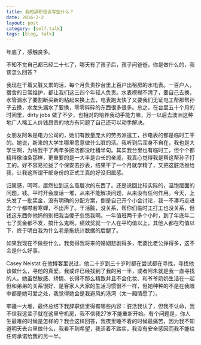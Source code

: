```yaml
---
title: 我的辞职信该写些什么？
date: 2016-2-2
layout: post
category: [self.talk]
tags: [blog, talk]
---
```




年底了，感触良多。

不知不觉自己都已经二十七了，哪天有了孩子后，孩子问爸爸，你是做什么的，我该怎么回答？

我现在干着又脏又累的活，每个月负责抄台里上百户出租房的水电表。一百户人，宿舍的日常维护，都让我们这三四个年轻人负责。水表模糊不清了，要自己去换，水管漏水了要割断买新的粘起来换上去，电表跑太快了又要我们无证电工帮那帮孙子去换，水龙头漏水了要换，零零碎碎的东西很多很多。总之，在台里五十个月的时间里，dirty jobs 做了不少，也相对的培养我动手能力嘛，万一以后去澳洲这种地广人稀工人价钱昂贵的地方有问题了自己还可以动手解决。

女朋友阿朱是电力公司的，她们有数量庞大的劳务派遣工，抄电表的都是临时工干的。她说，新来的大学生哪里愿意做什么脏的活。我听到后浑身不自在，我也是大学生啊，为啥我干了两年多脏活都没吐槽半句。其实我台里也有临时工，但个个都精得像油条那样，更重要的是一大半是台长的亲戚，我真心觉得我是帮这帮孙子打工的。好不容易拉拢了个保安去抄表，结果干了一个月就学精了，又把这脏活推给我，让我这所谓干部身份的正式工真的好没归属感。

归属感，呵呵，居然扯到这么高层次的东西了。还是说回比较实际的，温饱层面的问题，钱。平时开会废话一堆，从来不能解决问题，从来没有任何作用。今天，上头发了一批奖金，没有明确的分配方案，倒是自己开个小会讨论，我一不凑巧走进去个个都噤若寒蝉，不出声了。干活脏，没关系，帮你们临时工打工也没关系，但钱这东西你他妈的别把我当傻子忽悠我啊。一年值班两千多个小时，到了年底年二七了奖金都不发，搞什么鬼啊。绩效奖就一个人在平均值以上，其他人都在均值以下，终于明白我为什么老是拖统计数据的后腿了。

如果我现在不做些什么，我觉得我将来的婚姻悲剧得多，老婆比老公挣得多，这不会是什么好事。

Casey Neistat 在他博客里说过，他二十岁到三十岁时都在尝试都在寻找，寻找他该做什么，寻他的真爱。我或许已经找到了我的另一半，或者阿朱就是我一直寻找的人。她虽然敏感、矫情、长得不那么精致并且不会化妆、和爷爷奶奶生活在一起但和弟弟的关系很好、是客家人大家的生活习惯很不一样，但她种种的不是在我眼中都是她可爱之处，我觉得她会是我避风的港湾（太一厢情愿了）。

牢骚一大堆，最终总结下我辞职信里得有哪些内容：脏活我认了，但我不认命，我不信我这辈子就在这里守机房，我不信我27岁不能重新开始。有个问题是，你人生最难的时候是怎样的？我会这样回答，我夜里睡不着的时候最痛苦，因为我不知道明天去台里做什么，我看不到希望，我活着不踏实，我没有安全感因而我不能给任何承诺给我的另一半。